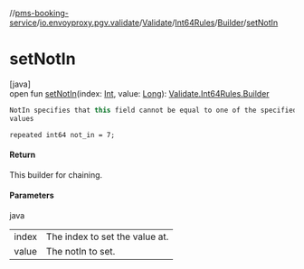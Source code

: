 //[pms-booking-service](../../../../../index.md)/[io.envoyproxy.pgv.validate](../../../index.md)/[Validate](../../index.md)/[Int64Rules](../index.md)/[Builder](index.md)/[setNotIn](set-not-in.md)

# setNotIn

[java]\
open fun [setNotIn](set-not-in.md)(index: [Int](https://kotlinlang.org/api/core/kotlin-stdlib/kotlin/-int/index.html), value: [Long](https://kotlinlang.org/api/core/kotlin-stdlib/kotlin/-long/index.html)): [Validate.Int64Rules.Builder](index.md)

```kotlin
NotIn specifies that this field cannot be equal to one of the specified
values

```
`repeated int64 not_in = 7;`

#### Return

This builder for chaining.

#### Parameters

java

| | |
|---|---|
| index | The index to set the value at. |
| value | The notIn to set. |